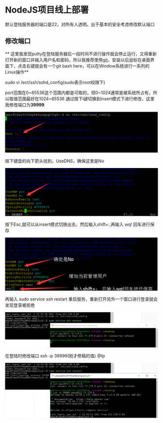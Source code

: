 # NodeJS项目线上部署

默认登陆服务器的端口是22，对所有人透明。出于基本的安全考虑修改默认端口

## 修改端口

**
这里我发现putty在登陆服务器后一段时间不进行操作就会停止运行，又得重新打开新的窗口并输入用户名和密码，所以我推荐使用[git](https://git-scm.com/)，安装以后鼠标在桌面界面下，点击右键就会有一个git bash here，可以在Window系统进行一系列的Linux操作**

sudo vi /ect/ssh/sshd_config(sudo表示root权限下)

port范围在0~65536这个范围内都是可取的，但0~1024通常是被系统所占有，所以取值范围最好在1024~65536
通过按下i键切换到insert模式下进行修改，这里我修改端口为**39999**

![](/aliyunnodejs/imgs/服务器安全等级1.png)

按下键盘的向下箭头找到，UseDNS，确保这里是No

![](/aliyunnodejs/imgs/服务器安全等级2.png)

按下Esc,就可以从insert模式切换出去，然后输入shift+:,再输入 wq! 回车进行保存

![](/aliyunnodejs/imgs/服务器安全等级3.png)

再输入 sudo service ssh restart 重启服务，重新打开另外一个窗口进行登录就会发现登录被拒绝

![](/aliyunnodejs/imgs/服务器安全等级4.png)

在登陆时修改端口 ssh -p 39999(刚才修稿的值) <username>@Ip

![](/aliyunnodejs/imgs/服务器安全等级5.png)

 
